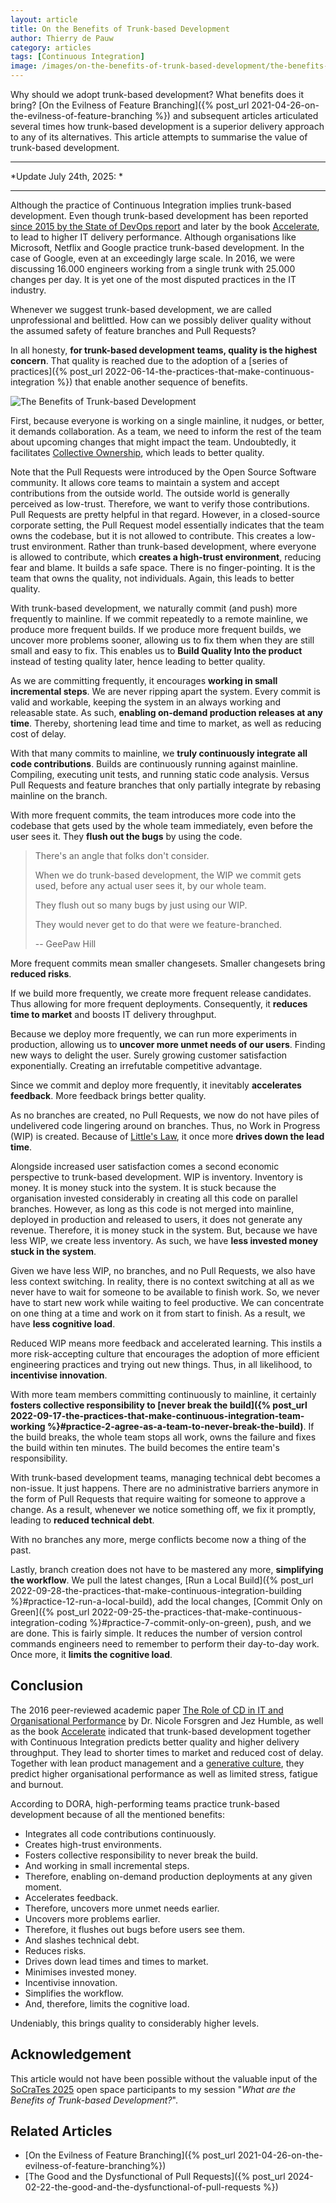 ```yaml
---
layout: article
title: On the Benefits of Trunk-based Development
author: Thierry de Pauw
category: articles
tags: [Continuous Integration]
image: /images/on-the-benefits-of-trunk-based-development/the-benefits-of-trunk-based-development.jpeg
---
```


Why should we adopt trunk-based development? What benefits does it bring? [On the Evilness of Feature Branching]({% post_url 2021-04-26-on-the-evilness-of-feature-branching %}) and subsequent articles articulated several times how trunk-based development is a superior delivery approach to any of its alternatives. This article attempts to summarise the value of trunk-based development.

---

*Update July 24th, 2025: *

---

Although the practice of Continuous Integration implies trunk-based development. Even though trunk-based development has been reported [since 2015 by the State of DevOps report](https://dora.dev/research/2015/2015-state-of-devops-report.pdf) and later by the book [Accelerate](https://app.thestorygraph.com/books/0baa7f2a-3f3f-4752-9d81-0434117d0648), to lead to higher IT delivery performance. Although organisations like Microsoft, Netflix and Google practice trunk-based development. In the case of Google, even at an exceedingly large scale. In 2016, we were discussing 16.000 engineers working from a single trunk with 25.000 changes per day. It is yet one of the most disputed practices in the IT industry.

Whenever we suggest trunk-based development, we are called unprofessional and belittled. How can we possibly deliver quality without the assumed safety of feature branches and Pull Requests?

In all honesty, **for trunk-based development teams, quality is the highest concern**. That quality is reached due to the adoption of a [series of practices]({% post_url 2022-06-14-the-practices-that-make-continuous-integration %}) that enable another sequence of benefits.

![The Benefits of Trunk-based Development](/images/on-the-benefits-of-trunk-based-development/the-benefits-of-trunk-based-development.jpeg)

First, because everyone is working on a single mainline, it nudges, or better, it demands collaboration. As a team, we need to inform the rest of the team about upcoming changes that might impact the team. Undoubtedly, it facilitates [Collective Ownership](http://www.extremeprogramming.org/rules/collective.html), which leads to better quality.

Note that the Pull Requests were introduced by the Open Source Software community. It allows core teams to maintain a system and accept contributions from the outside world. The outside world is generally perceived as low-trust. Therefore, we want to verify those contributions. Pull Requests are pretty helpful in that regard. However, in a closed-source corporate setting, the Pull Request model essentially indicates that the team owns the codebase, but it is not allowed to contribute. This creates a low-trust environment. Rather than trunk-based development, where everyone is allowed to contribute, which **creates a high-trust environment**, reducing fear and blame. It builds a safe space. There is no finger-pointing. It is the team that owns the quality, not individuals. Again, this leads to better quality.

With trunk-based development, we naturally commit (and push) more frequently to mainline. If we commit repeatedly to a remote mainline, we produce more frequent builds. If we produce more frequent builds, we uncover more problems sooner, allowing us to fix them when they are still small and easy to fix. This enables us to **Build Quality Into the product** instead of testing quality later, hence leading to better quality.

As we are committing frequently, it encourages **working in small incremental steps**. We are never ripping apart the system. Every commit is valid and workable, keeping the system in an always working and releasable state. As such, **enabling on-demand production releases at any time**. Thereby, shortening lead time and time to market, as well as reducing cost of delay.

With that many commits to mainline, we **truly continuously integrate all code contributions**. Builds are continuously running against mainline. Compiling, executing unit tests, and running static code analysis. Versus Pull Requests and feature branches that only partially integrate by rebasing mainline on the branch.

With more frequent commits, the team introduces more code into the codebase that gets used by the whole team immediately, even before the user sees it. They **flush out the bugs** by using the code.

> There's an angle that folks don't consider.
>
> When we do trunk-based development, the WIP we commit gets used, before any actual user sees it, by our whole team.
>
> They flush out so many bugs by just using our WIP.
>
> They would never get to do that were we feature-branched.
>
> -- GeePaw Hill

More frequent commits mean smaller changesets. Smaller changesets bring **reduced risks**.

If we build more frequently, we create more frequent release candidates. Thus allowing for more frequent deployments. Consequently, it **reduces time to market** and boosts IT delivery throughput.

Because we deploy more frequently, we can run more experiments in production, allowing us to **uncover more unmet needs of our users**. Finding new ways to delight the user. Surely growing customer satisfaction exponentially. Creating an irrefutable competitive advantage.

Since we commit and deploy more frequently, it inevitably **accelerates feedback**. More feedback brings better quality.

As no branches are created, no Pull Requests, we now do not have piles of undelivered code lingering around on branches. Thus, no Work in Progress (WIP) is created. Because of [Little's Law](https://en.wikipedia.org/wiki/Little%27s_law), it once more **drives down the lead time**.

Alongside increased user satisfaction comes a second economic perspective to trunk-based development. WIP is inventory. Inventory is money. It is money stuck into the system. It is stuck because the organisation invested considerably in creating all this code on parallel branches. However, as long as this code is not merged into mainline, deployed in production and released to users, it does not generate any revenue. Therefore, it is money stuck in the system. But, because we have less WIP, we create less inventory. As such, we have **less invested money stuck in the system**.

Given we have less WIP, no branches, and no Pull Requests, we also have less context switching. In reality, there is no context switching at all as we never have to wait for someone to be available to finish work. So, we never have to start new work while waiting to feel productive. We can concentrate on one thing at a time and work on it from start to finish. As a result, we have **less cognitive load**.

Reduced WIP means more feedback and accelerated learning. This instils a more risk-accepting culture that encourages the adoption of more efficient engineering practices and trying out new things. Thus, in all likelihood, to **incentivise innovation**.

With more team members committing continuously to mainline, it certainly **fosters collective responsibility to [never break the build]({% post_url 2022-09-17-the-practices-that-make-continuous-integration-team-working %}#practice-2-agree-as-a-team-to-never-break-the-build)**. If the build breaks, the whole team stops all work, owns the failure and fixes the build within ten minutes. The build becomes the entire team's responsibility.

With trunk-based development teams, managing technical debt becomes a non-issue. It just happens. There are no administrative barriers anymore in the form of Pull Requests that require waiting for someone to approve a change. As a result, whenever we notice something off, we fix it promptly, leading to **reduced technical debt**.

With no branches any more, merge conflicts become now a thing of the past.

Lastly, branch creation does not have to be mastered any more, **simplifying the workflow**. We pull the latest changes, [Run a Local Build]({% post_url 2022-09-28-the-practices-that-make-continuous-integration-building %}#practice-12-run-a-local-build), add the local changes, [Commit Only on Green]({% post_url 2022-09-25-the-practices-that-make-continuous-integration-coding %}#practice-7-commit-only-on-green), push, and we are done. This is fairly simple. It reduces the number of version control commands engineers need to remember to perform their day-to-day work. Once more, it **limits the cognitive load**.

## Conclusion

The 2016 peer-reviewed academic paper [The Role of CD in IT and Organisational Performance](https://www.researchgate.net/publication/302567338_THE_ROLE_OF_CONTINUOUS_DELIVERY_IN_IT_AND_ORGANIZATIONAL_PERFORMANCE) by Dr. Nicole Forsgren and Jez Humble, as well as the book [Accelerate](https://app.thestorygraph.com/books/0baa7f2a-3f3f-4752-9d81-0434117d0648) indicated that trunk-based development together with Continuous Integration predicts better quality and higher delivery throughput. They lead to shorter times to market and reduced cost of delay. Together with lean product management and a [generative culture](https://dora.dev/capabilities/generative-organizational-culture/), they predict higher organisational performance as well as limited stress, fatigue and burnout.

According to DORA, high-performing teams practice trunk-based development because of all the mentioned benefits:

* Integrates all code contributions continuously.
* Creates high-trust environments.
* Fosters collective responsibility to never break the build.
* And working in small incremental steps.
* Therefore, enabling on-demand production deployments at any given moment.
* Accelerates feedback.
* Therefore, uncovers more unmet needs earlier.
* Uncovers more problems earlier.
* Therefore, it flushes out bugs before users see them.
* And slashes technical debt.
* Reduces risks.
* Drives down lead times and times to market.
* Minimises invested money.
* Incentivise innovation.
* Simplifies the workflow.
* And, therefore, limits the cognitive load.

Undeniably, this brings quality to considerably higher levels.

## Acknowledgement

This article would not have been possible without the valuable input of the [SoCraTes 2025](https://www.socrates-conference.de/) open space participants to my session "*What are the Benefits of Trunk-based Development?*".

## Related Articles

* [On the Evilness of Feature Branching]({% post_url 2021-04-26-on-the-evilness-of-feature-branching%})
* [The Good and the Dysfunctional of Pull Requests]({% post_url 2024-02-22-the-good-and-the-dysfunctional-of-pull-requests %})
